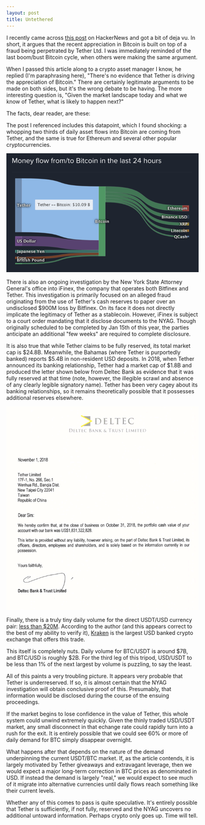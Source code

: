 ```yaml
---
layout: post
title: Untethered  
---
```

I recently came across [this post](https://crypto-anonymous-2021.medium.com/the-bit-short-inside-cryptos-doomsday-machine-f8dcf78a64d3) on HackerNews and got a bit of deja vu. In short, it argues that the recent appreciation in Bitcoin is built on top of a fraud being perpetrated by Tether Ltd. I was immediately reminded of the last boom/bust Bitcoin cycle, when others were making the same argument.

When I passed this article along to a crypto asset manager I know, he replied (I'm paraphrasing here), "There's no evidence that Tether is driving the appreciation of Bitcoin." There are certainly legitimate arguments to be made on both sides, but it's the wrong debate to be having. The more interesting question is, "Given the market landscape today and what we know of Tether, what is likely to happen next?"

The facts, dear reader, are these:

The post I referenced includes this datapoint, which I found shocking: a whopping two thirds of daily asset flows into Bitcoin are coming from Tether, and the same is true for Ethereum and several other popular cryptocurrencies.

![Source: Coinlib BTC via Crypto Anonymous](../images/Crypto-asset-flows.png)

There is also an ongoing investigation by the New York State Attorney General's office into iFinex, the company that operates both Bitfinex and Tether. This investigation is primarily focused on an alleged fraud originating from the use of Tether's cash reserves to paper over an undisclosed $900M loss by Bitfinex. On its face it does not directly implicate the legitimacy of Tether as a stablecoin. However, iFinex is subject to a court order mandating that it disclose documents to the NYAG. Though originally scheduled to be completed by Jan 15th of this year, the parties anticipate an additional "few weeks" are required to complete disclosure. 

It is also true that while Tether claims to be fully reserved, its total market cap is $24.8B. Meanwhile, the Bahamas (where Tether is purportedly banked) reports $5.4B in non-resident USD deposits. In 2018, when Tether announced its banking relationship, Tether had a market cap of $1.8B and produced the letter shown below from Deltec Bank as evidence that it was fully reserved at that time (note, however, the illegible scrawl and absence of any clearly legible signatory name). Tether has been very cagey about its banking relationships, so it remains theoretically possible that it possesses additional reserves elsewhere. 

![Deltec Letter](../images/deltec-letter.png)

Finally, there is a truly tiny daily volume for the direct USDT/USD currency pair: [less than $20M](https://coinlib.io/coin/USDT/Tether). According to the author (and this appears correct to the best of my ability to verify it), [Kraken](https://www.kraken.com/) is the largest USD banked crypto exchange that offers this trade. 

This itself is completely nuts. Daily volume for BTC/USDT is around $7B, and BTC/USD is roughly $2B. For the third leg of this tripod, USD/USDT to be less than 1% of the next largest by volume is puzzling, to say the least.

All of this paints a very troubling picture. It appears very probable that Tether is underreserved. If so, it is almost certain that the NYAG investigation will obtain conclusive proof of this. Presumably, that information would be disclosed during the course of the ensuing proceedings. 

If the market begins to lose confidence in the value of Tether, this whole system could unwind extremely quickly. Given the thinly traded USD/USDT market, any small disconnect in that echange rate could rapidly turn into a rush for the exit. It is entirely possible that we could see 60% or more of daily demand for BTC simply disappear overnight.

What happens after that depends on the nature of the demand underpinning the current USDT/BTC market. If, as the article contends, it is largely motivated by Tether giveaways and extravagant leverage, then we would expect a major long-term correction in BTC prices as denominated in USD. If instead the demand is largely "real," we would expect to see much of it migrate into alternative currencies until daily flows reach something like their current levels. 

Whether any of this comes to pass is quite speculative. It's entirely possible that Tether is sufficiently, if not fully, reserved and the NYAG uncovers no additional untoward information. Perhaps crypto only goes up. Time will tell.


